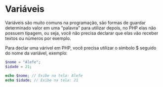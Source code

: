 # Variáveis

Variáveis são muito comuns na programação, são formas de guardar determinado valor em uma "palavra" para utilizar depois, no PHP elas não possuem tipagem, ou seja, você não precisa declarar que elas vão receber textos ou números por exemplo.

Para declar uma várivel em PHP, você precisa utilizar o símbolo $ seguido do nome da variável, exemplo:

```php
$nome = "Alefe";
$idade = 21;

echo $nome; // Exibe na tela: Alefe
echo $idade; // Exibe na tela: 21
```
